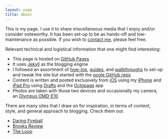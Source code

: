 ```yaml
---
layout: page
title: About
---
```


This is my page. I use it to share miscellaneous media that I enjoy and/or consider noteworthy. It has been set-up to be as hands-off and low-maintenance as possible. If you wish to [contact me](mailto:msg@theonlysiteever.com), please feel free.  

Relevant technical and logistical information that one might find interesting:  

+ This page is hosted on [GitHub Pages](http://pages.github.com)  
+ It uses [Jekyll](http://jekyllrb.com) as the blogging engine  
+ I followed an assortment of [how-tos](http://www.practicallyefficient.com/2016/04/03/static-and-free.html), [guides](https://www.smashingmagazine.com/2014/08/build-blog-jekyll-github-pages/), and [walkthroughs](http://joshualande.com/jekyll-github-pages-poole) to set-up and tweak the site but started with the [poole GitHub repo](https://github.com/poole)  
+ Content is written and posted exclusively from [iOS](http://www.apple.com/ca/ios/) using my [iPhone](http://www.apple.com/ca/iphone/) and [iPad Pro](http://www.apple.com/ca/ipad/) using [Drafts](http://agiletortoise.com/drafts/) and the [Octopage](https://itunes.apple.com/cn/app/octopage-blogging-jekyll-markdown/id649843345?mt=8) app  
+ Photos are taken with those two devices and occasionally my camera, an [Olympus OMD-E10](https://www.dpreview.com/reviews/olympus-om-d-e-m10)  

There are many sites that I draw on for inspiration, in terms of content, style, and general approach to blogging. Check them out:  

+ [Daring Fireball](http://daringfireball.net)
+ [Brooks Review](http://brooksreview.net)  
+ [The Loop](http://loopinsight.com)  
